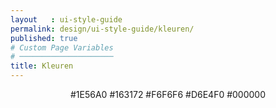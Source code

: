 ```yaml
---
layout   : ui-style-guide
permalink: design/ui-style-guide/kleuren/
published: true
# Custom Page Variables
# ─────────────────────
title: Kleuren
---
```


<div style="text-align:center">
  <span class="dot db">#1E56A0</span>
  <span class="dot test">#163172</span>
  <span class="dot gr">#F6F6F6</span>
  <span class="dot lb">#D6E4F0</span>
  <span class="dot zw">#000000</span>
</div>